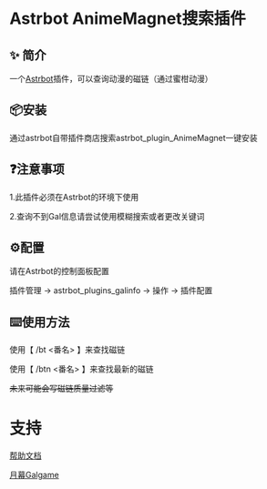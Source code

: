 # Astrbot AnimeMagnet搜索插件

## ✨ 简介
一个[Astrbot](https://github.com/Soulter/AstrBot)插件，可以查询动漫的磁链（通过蜜柑动漫）

## 📦安装
通过astrbot自带插件商店搜索astrbot_plugin_AnimeMagnet一键安装

## ❓注意事项
1.此插件必须在Astrbot的环境下使用

2.查询不到Gal信息请尝试使用模糊搜索或者更改关键词

## ⚙配置

请在Astrbot的控制面板配置

插件管理 -> astrbot_plugins_galinfo -> 操作 -> 插件配置


## ⌨️使用方法
使用【 /bt <番名> 】来查找磁链

使用【 /btn <番名> 】来查找最新的磁链

~~未来可能会写磁链质量过滤等~~

# 支持

[帮助文档](https://astrbot.app)

[月幕Galgame](https://mikanani.me/)
